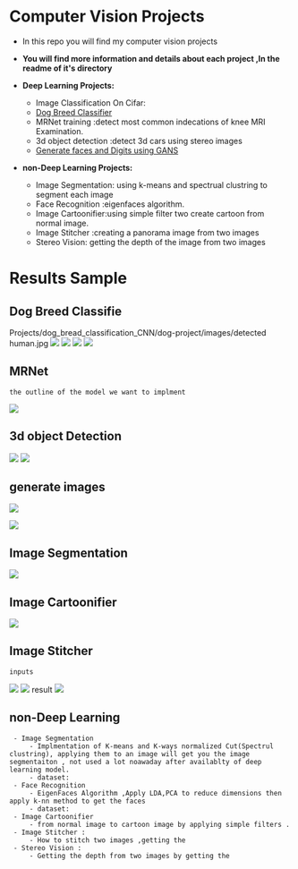 


# Computer Vision Projects

	

 - In this repo you will find my computer vision projects
 - **You will find more information and details about each project ,In the readme  of it's directory**

 - **Deep Learning Projects:**
	- 	Image Classification On Cifar:
	-	[Dog Breed Classifier](https://github.com/zeyad3ezzat/DL-Udacity-Nanodegree/tree/master/Projects/dog_bread_classification_CNN)
	- 	MRNet training  :detect most common indecations of knee MRI Examination.
	- 	3d object detection :detect 3d cars using stereo images 
	-	[Generate faces and Digits using GANS](https://github.com/zeyad3ezzat/DL-Udacity-Nanodegree/tree/master/Projects/face_generation_GANs)



- **non-Deep Learning Projects:**
	 - Image Segmentation: using k-means and spectrual clustring to segment each image
	 - Face Recognition :eigenfaces algorithm.
	 - Image Cartoonifier:using simple filter two create cartoon from normal image.
	 - Image Stitcher :creating a panorama image from two images 
	 - Stereo Vision: getting the depth of the image from two images
	
		


	

# Results Sample
## Dog Breed Classifie
Projects/dog_bread_classification_CNN/dog-project/images/detected human.jpg
![](https://github.com/zeyad3ezzat/DL-Udacity-Nanodegree/tree/master/Projects/dog_bread_classification_CNN/dog-project/images/detected_bulldog.jpg)
![](https://github.com/zeyad3ezzat/DL-Udacity-Nanodegree/tree/master/Projects/dog_bread_classification_CNN/dog-project/images/detected_golden.jpg)
![](https://github.com/zeyad3ezzat/DL-Udacity-Nanodegree/tree/master/Projects/dog_bread_classification_CNN/dog-project/images/detected%20human.jpg)
![](https://github.com/zeyad3ezzat/DL-Udacity-Nanodegree/tree/master/Projects/dog_bread_classification_CNN/dog-project/images/detected_other.jpg)
## MRNet
	the outline of the model we want to implment 
	  
![](MRNet-Classification/outline.jpg)

## 3d object Detection 
![](3d%20object%20Detection/results/r1.jpg)
![](3d%20object%20Detection/results/r2.jpg)

## generate images
<img src="https://github.com/zeyad3ezzat/DL-Udacity-Nanodegree/tree/master/Projects/face_generation_GANs/face_generation/images/start.jpg">


![](DL-Udacity-Nanodegree/tree/master/Projects/face_generation_GANs/face_generation/images/generated.jpg)

## Image Segmentation
![](Image-Segmentation/images/original%20and%20result.jpg)
## Image Cartoonifier
![](Image-Cartoonifying/images/Before%20and%20After.jpg)
## Image Stitcher 
	inputs 
![](Image-Mosaics-Stitcher/images/first%20image.jpg)
![](Image-Mosaics-Stitcher/images/second%20image.jpg)
	result
![](Image-Mosaics-Stitcher/images/panorama.jpg)


## non-Deep Learning

	 - Image Segmentation
		 - Implmentation of K-means and K-ways normalized Cut(Spectrul clustring), applying them to an image will get you the image segmentaiton , not used a lot noawaday after availablty of deep learning model.
		 - dataset:
	 - Face Recognition 
		 - EigenFaces Algorithm ,Apply LDA,PCA to reduce dimensions then apply k-nn method to get the faces 
		 - dataset:
	 - Image Cartoonifier
		 - from normal image to cartoon image by applying simple filters .
	 - Image Stitcher :
		 - How to stitch two images ,getting the 
	 - Stereo Vision :
		 - Getting the depth from two images by getting the 


